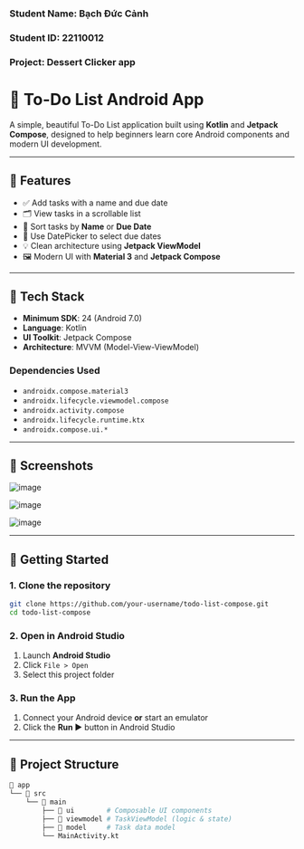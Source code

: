 ### Student Name: Bạch Đức Cảnh
### Student ID: 22110012
### Project: Dessert Clicker app

# 📝 To-Do List Android App

A simple, beautiful To-Do List application built using **Kotlin** and **Jetpack Compose**, designed to help beginners learn core Android components and modern UI development.

---

## 📱 Features

- ✅ Add tasks with a name and due date  
- 🗂️ View tasks in a scrollable list  
- 🔀 Sort tasks by **Name** or **Due Date**  
- 📅 Use DatePicker to select due dates  
- 💡 Clean architecture using **Jetpack ViewModel**  
- 🖼️ Modern UI with **Material 3** and **Jetpack Compose**

---

## 🧰 Tech Stack

- **Minimum SDK**: 24 (Android 7.0)
- **Language**: Kotlin
- **UI Toolkit**: Jetpack Compose
- **Architecture**: MVVM (Model-View-ViewModel)

### Dependencies Used

- `androidx.compose.material3`
- `androidx.lifecycle.viewmodel.compose`
- `androidx.activity.compose`
- `androidx.lifecycle.runtime.ktx`
- `androidx.compose.ui.*`

---

## 📸 Screenshots

![image](https://github.com/user-attachments/assets/188ff75f-71b7-466b-be36-e57508ff22f5)

![image](https://github.com/user-attachments/assets/55e13816-d0cc-4869-a26b-5005014c1a33)

![image](https://github.com/user-attachments/assets/fff4e382-e176-4ec3-9649-0361293e83dd)

---

## 🚀 Getting Started

### 1. Clone the repository

```bash
git clone https://github.com/your-username/todo-list-compose.git
cd todo-list-compose
```

### 2. Open in Android Studio

1. Launch **Android Studio**
2. Click `File > Open`
3. Select this project folder

### 3. Run the App

1. Connect your Android device **or** start an emulator
2. Click the **Run ▶️** button in Android Studio

---

## 📂 Project Structure

```bash
📁 app
└── 📁 src
    └── 📁 main
        ├── 📁 ui        # Composable UI components
        ├── 📁 viewmodel # TaskViewModel (logic & state)
        ├── 📁 model     # Task data model
        └── MainActivity.kt
```


